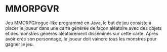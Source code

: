 # MMORPGVR
Jeu MMORPG/rogue-like programmé en Java, le but de jeu consiste a placer le joueur dans une carte générée de façon aléatoire avec des objets et des monstres générés aléatoirement disséminés sur cette carte. Après avoir créé son personnage, le joueur doit vaincre tous les monstres pour gagner le jeu.
